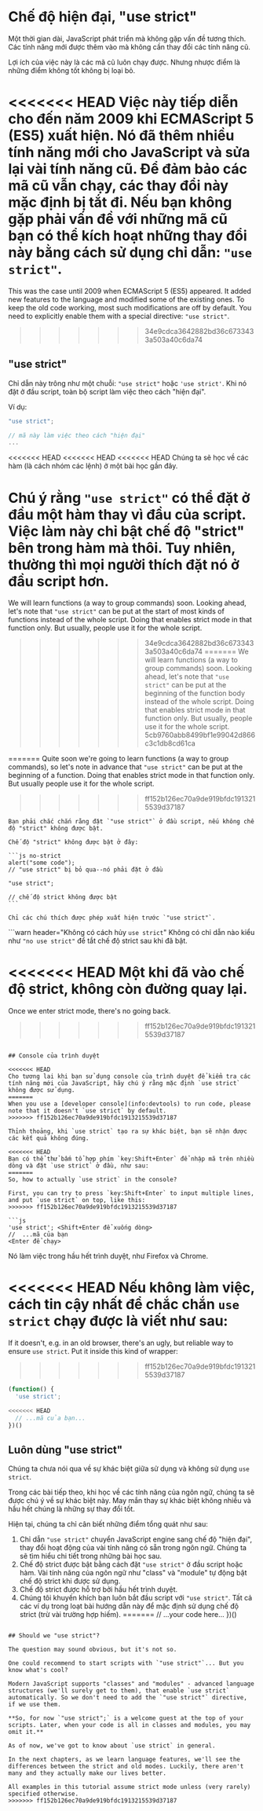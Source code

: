 # Chế độ hiện đại, "use strict"

Một thời gian dài, JavaScript phát triển mà không gặp vấn đề tương thích. Các tính năng mới được thêm vào mà không cần thay đổi các tính năng cũ.

Lợi ích của việc này là các mã cũ luôn chạy được. Nhưng nhược điểm là những điểm không tốt không bị loại bỏ.

<<<<<<< HEAD
Việc này tiếp diễn cho đến năm 2009 khi ECMAScript 5 (ES5) xuất hiện. Nó đã thêm nhiều tính năng mới cho JavaScript và sửa lại vài tính năng cũ. Để đảm bảo các mã cũ vẫn chạy, các thay đổi này mặc định bị tắt đi. Nếu bạn không gặp phải vấn đề với những mã cũ bạn có thể kích hoạt những thay đổi này bằng cách sử dụng chỉ dẫn: `"use strict"`.
=======
This was the case until 2009 when ECMAScript 5 (ES5) appeared. It added new features to the language and modified some of the existing ones. To keep the old code working, most such modifications are off by default. You need to explicitly enable them with a special directive: `"use strict"`.
>>>>>>> 34e9cdca3642882bd36c6733433a503a40c6da74

## "use strict"

Chỉ dẫn này trông như một chuỗi: `"use strict"` hoặc `'use strict'`. Khi nó đặt ở đầu script, toàn bộ script làm việc theo cách "hiện đại".

Ví dụ:

```js
"use strict";

// mã này làm việc theo cách "hiện đại"
...
```

<<<<<<< HEAD
<<<<<<< HEAD
<<<<<<< HEAD
Chúng ta sẽ học về các hàm (là cách nhóm các lệnh) ở một bài học gần đây.

Chú ý rằng `"use strict"` có thể đặt ở đầu một hàm thay vì đầu của script. Việc làm này chỉ bật chế độ "strict" bên trong hàm mà thôi. Tuy nhiên, thường thì mọi người thích đặt nó ở đầu script hơn.
=======
We will learn functions (a way to group commands) soon. Looking ahead, let's note that `"use strict"` can be put at the start of most kinds of functions instead of the whole script. Doing that enables strict mode in that function only. But usually, people use it for the whole script.
>>>>>>> 34e9cdca3642882bd36c6733433a503a40c6da74
=======
We will learn functions (a way to group commands) soon. Looking ahead, let's note that `"use strict"` can be put at the beginning of the function body instead of the whole script. Doing that enables strict mode in that function only. But usually, people use it for the whole script.
>>>>>>> 5cb9760abb8499bf1e99042d866c3c1db8cd61ca

=======
Quite soon we're going to learn functions (a way to group commands), so let's note in advance that `"use strict"` can be put at the beginning of a function. Doing that enables strict mode in that function only. But usually people use it for the whole script.
>>>>>>> ff152b126ec70a9de919bfdc1913215539d37187

````warn header="Phải chắc chắn rằng đặt \"use strict\" ở đầu"
Bạn phải chắc chắn rằng đặt `"use strict"` ở đầu script, nếu không chế độ "strict" không được bật.

Chế độ "strict" không được bật ở đây:

```js no-strict
alert("some code");
// "use strict" bị bỏ qua--nó phải đặt ở đầu

"use strict";

// chế độ strict không được bật
```

Chỉ các chú thích được phép xuất hiện trước `"use strict"`.
````

```warn header="Không có cách hủy `use strict`"
Không có chỉ dẫn nào kiểu như `"no use strict"` để tắt chế độ strict sau khi đã bật.

<<<<<<< HEAD
Một khi đã vào chế độ strict, không còn đường quay lại.
=======
Once we enter strict mode, there's no going back.
>>>>>>> ff152b126ec70a9de919bfdc1913215539d37187
```

## Console của trình duyệt

<<<<<<< HEAD
Cho tương lai khi bạn sử dụng console của trình duyệt để kiểm tra các tính năng mới của JavaScript, hãy chú ý rằng mặc định `use strict` không được sử dụng.
=======
When you use a [developer console](info:devtools) to run code, please note that it doesn't `use strict` by default.
>>>>>>> ff152b126ec70a9de919bfdc1913215539d37187

Thỉnh thoảng, khi `use strict` tạo ra sự khác biệt, bạn sẽ nhận được các kết quả không đúng.

<<<<<<< HEAD
Bạn có thể thử bấm tổ hợp phím `key:Shift+Enter` để nhập mã trên nhiều dòng và đặt `use strict` ở đầu, như sau:
=======
So, how to actually `use strict` in the console?

First, you can try to press `key:Shift+Enter` to input multiple lines, and put `use strict` on top, like this:
>>>>>>> ff152b126ec70a9de919bfdc1913215539d37187

```js
'use strict'; <Shift+Enter để xuống dòng>
//  ...mã của bạn
<Enter để chạy>
```

Nó làm việc trong hầu hết trình duyệt, như Firefox và Chrome.

<<<<<<< HEAD
Nếu không làm việc, cách tin cậy nhất để chắc chắn `use strict` chạy được là viết như sau:
=======
If it doesn't, e.g. in an old browser, there's an ugly, but reliable way to ensure `use strict`. Put it inside this kind of wrapper:
>>>>>>> ff152b126ec70a9de919bfdc1913215539d37187

```js
(function() {
  'use strict';

<<<<<<< HEAD
  // ...mã của bạn...
})()
```

## Luôn dùng "use strict"

Chúng ta chưa nói qua về sự khác biệt giữa sử dụng và không sử dụng `use strict`.

Trong các bài tiếp theo, khi học về các tính năng của ngôn ngữ, chúng ta sẽ được chú ý về sự khác biệt này. May mắn thay sự khác biệt không nhiều và hầu hết chúng là những sự thay đổi tốt.

Hiện tại, chúng ta chỉ cân biết những điểm tổng quát như sau:

1. Chỉ dẫn `"use strict"` chuyển JavaScript engine sang chế độ "hiện đại", thay đổi hoạt động của vài tính năng có sẵn trong ngôn ngữ. Chúng ta sẽ tìm hiểu chi tiết trong những bài học sau.
2. Chế độ strict được bật bằng cách đặt `"use strict"` ở đầu script hoặc hàm. Vài tính năng của ngôn ngữ như "class" và "module" tự động bật chế độ strict khi được sử dụng.
3. Chế độ strict được hỗ trợ bởi hầu hết trình duyệt.
4. Chúng tôi khuyến khích bạn luôn bắt đầu script với `"use strict"`. Tất cả các ví dụ trong loạt bài hướng dẫn này để mặc định sử dụng chế độ strict (trừ vài trường hợp hiếm).
=======
  // ...your code here...
})()
```

## Should we "use strict"?

The question may sound obvious, but it's not so.

One could recommend to start scripts with `"use strict"`... But you know what's cool?

Modern JavaScript supports "classes" and "modules" - advanced language structures (we'll surely get to them), that enable `use strict` automatically. So we don't need to add the `"use strict"` directive, if we use them.

**So, for now `"use strict";` is a welcome guest at the top of your scripts. Later, when your code is all in classes and modules, you may omit it.**

As of now, we've got to know about `use strict` in general.

In the next chapters, as we learn language features, we'll see the differences between the strict and old modes. Luckily, there aren't many and they actually make our lives better.

All examples in this tutorial assume strict mode unless (very rarely) specified otherwise.
>>>>>>> ff152b126ec70a9de919bfdc1913215539d37187
